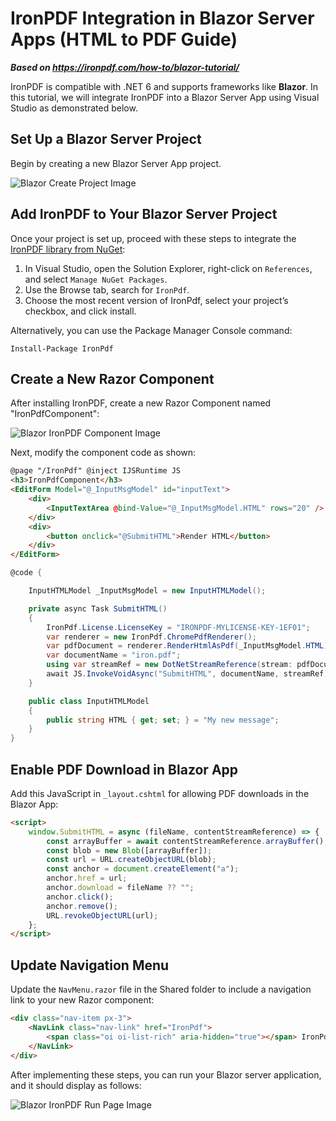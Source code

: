 # IronPDF Integration in Blazor Server Apps (HTML to PDF Guide)

***Based on <https://ironpdf.com/how-to/blazor-tutorial/>***


IronPDF is compatible with .NET 6 and supports frameworks like **Blazor**. In this tutorial, we will integrate IronPDF into a Blazor Server App using Visual Studio as demonstrated below.

## Set Up a Blazor Server Project

Begin by creating a new Blazor Server App project.

<div class="content-img-align-center">
    <div class="center-image-wrapper">
         <img src="https://ironpdf.com/static-assets/pdf/tutorials/blazor-tutorial/blazor-tutorial-1.webp" alt="Blazor Create Project Image" class="img-responsive add-shadow">
    </div>
</div>

## Add IronPDF to Your Blazor Server Project

Once your project is set up, proceed with these steps to integrate the [IronPDF library from NuGet](https://www.nuget.org/packages/IronPdf):

1.  In Visual Studio, open the Solution Explorer, right-click on `References`, and select `Manage NuGet Packages`.
2.  Use the Browse tab, search for `IronPdf`.
3.  Choose the most recent version of IronPdf, select your project’s checkbox, and click install.

Alternatively, you can use the Package Manager Console command:

```shell
Install-Package IronPdf
```

## Create a New Razor Component

After installing IronPDF, create a new Razor Component named "IronPdfComponent":

<div class="content-img-align-center">
    <div class="center-image-wrapper">
         <img src="https://ironpdf.com/static-assets/pdf/tutorials/blazor-tutorial/blazor-tutorial-2.webp" alt="Blazor IronPDF Component Image" class="img-responsive add-shadow">
    </div>
</div>

Next, modify the component code as shown:

```html
@page "/IronPdf" @inject IJSRuntime JS
<h3>IronPdfComponent</h3>
<EditForm Model="@_InputMsgModel" id="inputText">
	<div>
		<InputTextArea @bind-Value="@_InputMsgModel.HTML" rows="20" />
	</div>
	<div>
		<button onclick="@SubmitHTML">Render HTML</button>
	</div>
</EditForm>
```

```cs
@code {

	InputHTMLModel _InputMsgModel = new InputHTMLModel();

	private async Task SubmitHTML()
	{
		IronPdf.License.LicenseKey = "IRONPDF-MYLICENSE-KEY-1EF01";
		var renderer = new IronPdf.ChromePdfRenderer();
		var pdfDocument = renderer.RenderHtmlAsPdf(_InputMsgModel.HTML);
		var documentName = "iron.pdf";
		using var streamRef = new DotNetStreamReference(stream: pdfDocument.Stream);
		await JS.InvokeVoidAsync("SubmitHTML", documentName, streamRef);
	}

	public class InputHTMLModel
	{
		public string HTML { get; set; } = "My new message";
	}
}
```

## Enable PDF Download in Blazor App

Add this JavaScript in `_layout.cshtml` for allowing PDF downloads in the Blazor App:

```html
<script>
	window.SubmitHTML = async (fileName, contentStreamReference) => {
		const arrayBuffer = await contentStreamReference.arrayBuffer();
		const blob = new Blob([arrayBuffer]);
		const url = URL.createObjectURL(blob);
		const anchor = document.createElement("a");
		anchor.href = url;
		anchor.download = fileName ?? "";
		anchor.click();
		anchor.remove();
		URL.revokeObjectURL(url);
	};
</script>
```

## Update Navigation Menu

Update the `NavMenu.razor` file in the Shared folder to include a navigation link to your new Razor component:

```html
<div class="nav-item px-3">
	<NavLink class="nav-link" href="IronPdf">
		<span class="oi oi-list-rich" aria-hidden="true"></span> IronPdf
	</NavLink>
</div>
```

After implementing these steps, you can run your Blazor server application, and it should display as follows:

<div class="content-img-align-center">
    <div class="center-image-wrapper">
         <img src="https://ironpdf.com/static-assets/pdf/tutorials/blazor-tutorial/blazor-tutorial-3.webp" alt="Blazor IronPDF Run Page Image" class="img-responsive add-shadow">
    </div>
</div>